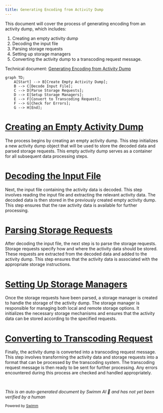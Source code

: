 ```yaml
---
title: Generating Encoding from Activity Dump
---
```

This document will cover the process of generating encoding from an activity dump, which includes:

1. Creating an empty activity dump
2. Decoding the input file
3. Parsing storage requests
4. Setting up storage managers
5. Converting the activity dump to a transcoding request message.

Technical document: <SwmLink doc-title="Generating Encoding from Activity Dump">[Generating Encoding from Activity Dump](/.swm/generating-encoding-from-activity-dump.m2bpur3j.sw.md)</SwmLink>

```mermaid
graph TD;
    A[Start] --> B[Create Empty Activity Dump];
    B --> C[Decode Input File];
    C --> D[Parse Storage Requests];
    D --> E[Setup Storage Managers];
    E --> F[Convert to Transcoding Request];
    F --> G[Check for Errors];
    G --> H[End];
```

# [Creating an Empty Activity Dump](https://app.swimm.io/repos/Z2l0aHViJTNBJTNBZGF0YWRvZy1hZ2VudCUzQSUzQVN3aW1tLURlbW8=/docs/m2bpur3j#creating-an-empty-activity-dump)

The process begins by creating an empty activity dump. This step initializes a new activity dump object that will be used to store the decoded data and parsed storage requests. This empty activity dump serves as a container for all subsequent data processing steps.

# [Decoding the Input File](https://app.swimm.io/repos/Z2l0aHViJTNBJTNBZGF0YWRvZy1hZ2VudCUzQSUzQVN3aW1tLURlbW8=/docs/m2bpur3j#decoding-the-input-file)

Next, the input file containing the activity data is decoded. This step involves reading the input file and extracting the relevant activity data. The decoded data is then stored in the previously created empty activity dump. This step ensures that the raw activity data is available for further processing.

# [Parsing Storage Requests](https://app.swimm.io/repos/Z2l0aHViJTNBJTNBZGF0YWRvZy1hZ2VudCUzQSUzQVN3aW1tLURlbW8=/docs/m2bpur3j#parsing-storage-requests)

After decoding the input file, the next step is to parse the storage requests. Storage requests specify how and where the activity data should be stored. These requests are extracted from the decoded data and added to the activity dump. This step ensures that the activity data is associated with the appropriate storage instructions.

# [Setting Up Storage Managers](https://app.swimm.io/repos/Z2l0aHViJTNBJTNBZGF0YWRvZy1hZ2VudCUzQSUzQVN3aW1tLURlbW8=/docs/m2bpur3j#creating-storage-manager)

Once the storage requests have been parsed, a storage manager is created to handle the storage of the activity dump. The storage manager is responsible for managing both local and remote storage options. It initializes the necessary storage mechanisms and ensures that the activity data can be stored according to the specified requests.

# [Converting to Transcoding Request](https://app.swimm.io/repos/Z2l0aHViJTNBJTNBZGF0YWRvZy1hZ2VudCUzQSUzQVN3aW1tLURlbW8=/docs/m2bpur3j#converting-the-activity-dump-to-a-transcoding-request-message)

Finally, the activity dump is converted into a transcoding request message. This step involves transforming the activity data and storage requests into a format that can be processed by the transcoding system. The transcoding request message is then ready to be sent for further processing. Any errors encountered during this process are checked and handled appropriately.

&nbsp;

*This is an auto-generated document by Swimm AI 🌊 and has not yet been verified by a human*

<SwmMeta version="3.0.0" repo-id="Z2l0aHViJTNBJTNBZGF0YWRvZy1hZ2VudCUzQSUzQVN3aW1tLURlbW8=" repo-name="datadog-agent"><sup>Powered by [Swimm](/)</sup></SwmMeta>
